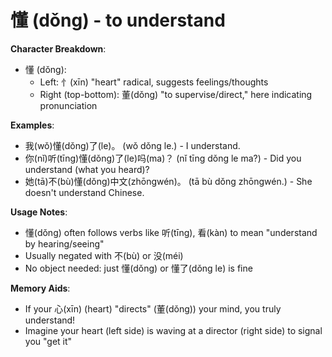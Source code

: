 # **懂 (dǒng) - to understand**

**Character Breakdown**:  
- 懂 (dǒng):
   - Left: 忄(xīn) "heart" radical, suggests feelings/thoughts
   - Right (top-bottom): 董(dǒng) "to supervise/direct," here indicating pronunciation

**Examples**:  
- 我(wǒ)懂(dǒng)了(le)。 (wǒ dǒng le.) - I understand.  
- 你(nǐ)听(tīng)懂(dǒng)了(le)吗(ma)？ (nǐ tīng dǒng le ma?) - Did you understand (what you heard)?  
- 她(tā)不(bù)懂(dǒng)中文(zhōngwén)。 (tā bù dǒng zhōngwén.) - She doesn't understand Chinese.

**Usage Notes**:  
- 懂(dǒng) often follows verbs like 听(tīng), 看(kàn) to mean "understand by hearing/seeing"  
- Usually negated with 不(bù) or 没(méi)  
- No object needed: just 懂(dǒng) or 懂了(dǒng le) is fine

**Memory Aids**:  
- If your 心(xīn) (heart) "directs" (董(dǒng)) your mind, you truly understand!  
- Imagine your heart (left side) is waving at a director (right side) to signal you "get it"